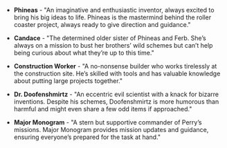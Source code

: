 - **Phineas** - "An imaginative and enthusiastic inventor, always excited to bring his big ideas to life. Phineas is the mastermind behind the roller coaster project, always ready to give direction and guidance."

- **Candace** - "The determined older sister of Phineas and Ferb. She’s always on a mission to bust her brothers’ wild schemes but can’t help being curious about what they’re up to this time."

- **Construction Worker** - "A no-nonsense builder who works tirelessly at the construction site. He’s skilled with tools and has valuable knowledge about putting large projects together."

- **Dr. Doofenshmirtz** - "An eccentric evil scientist with a knack for bizarre inventions. Despite his schemes, Doofenshmirtz is more humorous than harmful and might even share a few odd items if approached."

- **Major Monogram** - "A stern but supportive commander of Perry’s missions. Major Monogram provides mission updates and guidance, ensuring everyone’s prepared for the task at hand."
